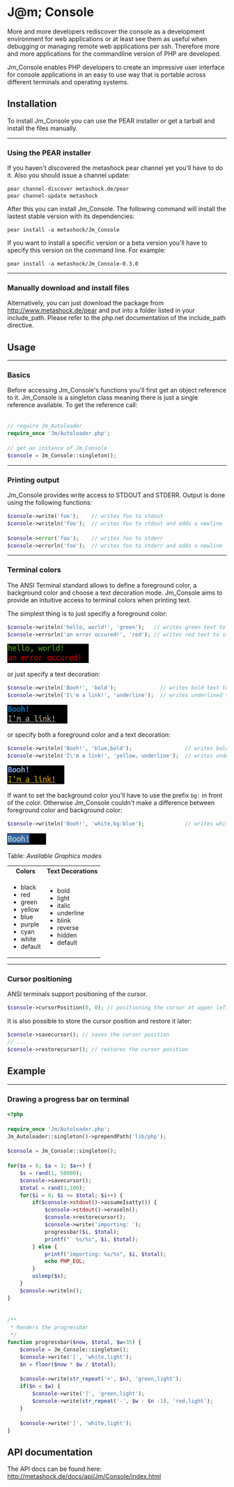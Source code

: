 # J@m; Console

More and more developers rediscover the console as a development environment for web applications or at least see them as useful when debugging or managing remote web applications per ssh. Therefore more and more applications for the commandline version of PHP are developed.

Jm_Console enables PHP developers to create an impressive user interface for console applications in an easy to use way that is portable across different terminals and operating systems.


## Installation

To install Jm_Console you can use the PEAR installer or get a tarball and install the files manually.

___
### Using the PEAR installer

If you haven't discovered the metashock pear channel yet you'll have to do it. Also you should issue a channel update:

    pear channel-discover metashock.de/pear
    pear channel-update metashock

After this you can install Jm_Console. The following command will install the lastest stable version with its dependencies:

    pear install -a metashock/Jm_Console

If you want to install a specific version or a beta version you'll have to specify this version on the command line. For example:

    pear install -a metashock/Jm_Console-0.3.0

___
### Manually download and install files

Alternatively, you can just download the package from http://www.metashock.de/pear and put into a folder listed in your include_path. Please refer to the php.net documentation of the include_path directive.


## Usage

___
### Basics

Before accessing Jm_Console's functions you'll first get an object reference to it. Jm_Console is a singleton class meaning there is just a single reference available. To get the reference call:

```php

// require Jm_Autoloader
require_once 'Jm/Autoloader.php';

// get an instance of Jm_Console
$console = Jm_Console::singleton();
```
___
### Printing output 

Jm_Console provides write access to STDOUT and STDERR. Output is done using the following functions:

```php
$console->write('foo');    // writes foo to stdout
$console->writeln('foo');  // writes foo to stdout and adds a newline

$console->error('foo');    // writes foo to stderr
$console->errorln('foo');  // writes foo to stderr and adds a newline
```

___
### Terminal colors

The ANSI Terminal standard allows to define a foreground color, a background color and choose a text decoration mode. Jm_Console aims to provide an intuitive access to terminal colors when printing text.

The simplest thing is to just specifiy a foreground color:

```php
$console->writeln('hello, world!', 'green');   // writes green text to stdout
$console->errorln('an error occured!', 'red'); // writes red text to stderr
```

![green text](res/colors.png)


or just specify a text decoration:

```php
$console->writeln('Booh!', 'bold');              // writes bold text to stdout
$console->writeln('I\'m a link!', 'underline');  // writes underlined text to stdout
```

![green text](res/decorations.png)

or specify both a foreground color and a text decoration:

```php
$console->writeln('Booh!', 'blue,bold');                 // writes bold blue text to stdout
$console->writeln('I\'m a link!', 'yellow, underline');  // writes underlined yellow text to stdout
```

![green text](res/decorations2.png)

If want to set the background color you'll have to use the prefix `bg:` in front of the color. Otherwise Jm_Console couldn't make a difference between foreground color and background color:

```php
$console->writeln('Booh!', 'white,bg:blue');             // writes white text on a blue background to stdout
```
![green text](res/background-color.png)

Table: *Available Graphics modes*

<table>
  <tr>
    <th>Colors</th>
    <th>Text Decorations</th>
  </tr>
  <tr>
    <td><ul>
    <li>black</li>
    <li>red</li>
    <li>green</li>
    <li>yellow</li>
    <li>blue</li>
    <li>purple</li>
    <li>cyan</li>
    <li>white</li>
    <li>default</li>
    </ul></td>
    <td><ul>
    <li>bold</li>
    <li>light</li>
    <li>italic</li>
    <li>underline</li>
    <li>blink</li>
    <li>reverse</li>
    <li>hidden</li>
    <li>default</li>
    </ul></td>
  </tr>
</table>


___
### Cursor positioning

ANSI terminals support positioning of the cursor.

```php
$console->cursorPosition(0, 0); // positioning the cursor at upper left corner
```
It is also possible to store the cursor position and restore it later:

```php
$console->savecursor(); // saves the cursor position
// ...
$console->restorecursor(); // restores the cursor position
```

## Example
___
### Drawing a progress bar on terminal

```php
<?php

require_once 'Jm/Autoloader.php';
Jm_Autoloader::singleton()->prependPath('lib/php');

$console = Jm_Console::singleton();

for($a = 0; $a < 3; $a++) {
    $s = rand(1, 50000);
    $console->savecursor();
    $total = rand(1,100);
    for($i = 0; $i <= $total; $i++) {
        if($console->stdout()->assumeIsatty()) {
            $console->stdout()->eraseln();
            $console->restorecursor();
            $console->write('importing: ');
            progressbar($i, $total);
            printf("  %s/%s", $i, $total);
        } else {
            printf("importing: %s/%s", $i, $total);
            echo PHP_EOL;
        }   
        usleep($s);
    }   
    $console->writeln();
}


/**
 * Renders the progressbar
 */
function progressbar($now, $total, $w=35) {
    $console = Jm_Console::singleton();
    $console->write('[', 'white,light');
    $n = floor($now * $w / $total);

    $console->write(str_repeat('+', $n), 'green,light');
    if($n < $w) {
        $console->write(']', 'green,light');
        $console->write(str_repeat('-', $w - $n -1), 'red,light');
    }   

    $console->write(']', 'white,light');
}
```




## API documentation

The API docs can be found here: http://metashock.de/docs/api/Jm/Console/index.html



